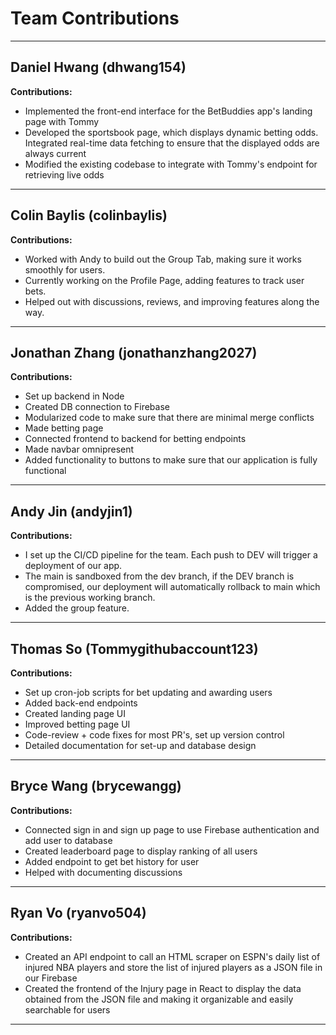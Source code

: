 # Team Contributions

---

## Daniel Hwang (dhwang154)
**Contributions:**  
- Implemented the front-end interface for the BetBuddies app's landing page with Tommy 
-  Developed the sportsbook page, which displays dynamic betting odds. Integrated real-time data fetching to ensure that the displayed odds are always current
-  Modified the existing codebase to integrate with Tommy's endpoint for retrieving live odds

---

## Colin Baylis (colinbaylis)
**Contributions:**  
- Worked with Andy to build out the Group Tab, making sure it works smoothly for users.
- Currently working on the Profile Page, adding features to track user bets.
- Helped out with discussions, reviews, and improving features along the way.
---

## Jonathan Zhang (jonathanzhang2027)
**Contributions:**  
- Set up backend in Node
- Created DB connection to Firebase
-  Modularized code to make sure that there are minimal merge conflicts
-  Made betting page
-  Connected frontend to backend for betting endpoints
-  Made navbar omnipresent
-  Added functionality to buttons to make sure that our application is fully functional

---

## Andy Jin (andyjin1) 
**Contributions:**  
- I set up the CI/CD pipeline for the team. Each push to DEV will trigger a deployment of our app.
- The main is sandboxed from the dev branch, if the DEV branch is compromised, our deployment will automatically rollback to main which is the previous working branch.
- Added the group feature. 
---

## Thomas So (Tommygithubaccount123)  
**Contributions:**  
- Set up cron-job scripts for bet updating and awarding users
- Added back-end endpoints
- Created landing page UI
- Improved betting page UI
- Code-review + code fixes for most PR's, set up version control
- Detailed documentation for set-up and database design
---

## Bryce Wang (brycewangg)
**Contributions:**  
- Connected sign in and sign up page to use Firebase authentication and add user to database  
- Created leaderboard page to display ranking of all users
- Added endpoint to get bet history for user
- Helped with documenting discussions

---

## Ryan Vo (ryanvo504) 
**Contributions:**  
-   Created an API endpoint to call an HTML scraper on ESPN's daily list of injured NBA players and store the list of injured players as a JSON file in our Firebase
-   Created the frontend of the Injury page in React to display the data obtained from the JSON file and making it organizable and easily searchable for users

---
